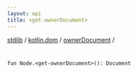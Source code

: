 ```yaml
---
layout: api
title: <get-ownerDocument>
---
```

[stdlib](../../index.html) / [kotlin.dom](../index.html) / [ownerDocument](index.html) / [<get-ownerDocument>](_get-ownerDocument_.html)

# <get-ownerDocument>

```
fun Node.<get-ownerDocument>(): Document
```
